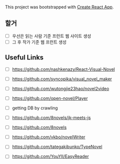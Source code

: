 This project was bootstrapped with [Create React App](https://github.com/facebook/create-react-app).


## 할거
- [ ] 우선은 읽는 사람 기준 프런트 웹 사이트 생성
- [ ] 그 후 작가 기준 웹 프런트 생성

## Useful Links
- [ ] https://github.com/nashkenazy/React-Visual-Novel
- [ ] https://github.com/syncopika/visual_novel_maker
 - [ ] https://github.com/wutongjie23hao/novel2video
 - [ ] https://github.com/open-novel/Player
 - [ ] getting DB by crawling
 - [ ] https://github.com/8novels/jk-meets-js
 - [ ] https://github.com/8novels
 - [ ] https://github.com/vkbo/novelWriter
 - [ ] https://github.com/tategakibunko/TypeNovel
 - [ ] https://github.com/YouYII/EasyReader









